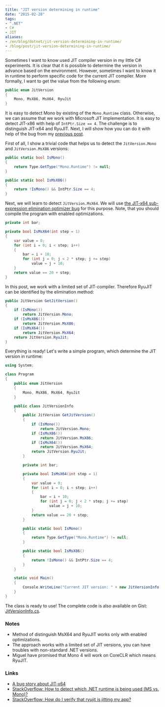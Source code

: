 ```yaml
---
title: "JIT version determining in runtime"
date: "2015-02-28"
tags:
- ".NET"
- C#
- JIT
aliases:
- /en/blog/dotnet/jit-version-determining-in-runtime/
- /blog/post/jit-version-determining-in-runtime/
---
```


Sometimes I want to know used JIT compiler version in my little C# experiments. It is clear that it is possible to determine the version in advance based on the environment. However, sometimes I want to know it in runtime to perform specific code for the current JIT compiler. More formally, I want to get the value from the following enum:

```cs
public enum JitVersion
{
    Mono, MsX86, MsX64, RyuJit
}
```

It is easy to detect Mono by existing of the `Mono.Runtime` class. Otherwise, we can assume that we work with Microsoft JIT implementation. It is easy to detect JIT-x86 with help of `IntPtr.Size == 4`. The challenge is to distinguish JIT-x64 and RyuJIT. Next, I will show how you can do it with help of the bug from my [previous post](http://aakinshin.net/en/blog/dotnet/subexpression-elimination-bug-in-jit-x64/).

<!--more-->

First of all, I show a trivial code that helps us to detect the `JitVersion.Mono` and `JitVersion.MsX86` versions:

```cs
public static bool IsMono()
{
    return Type.GetType("Mono.Runtime") != null;
}

public static bool IsMsX86()
{
    return !IsMono() && IntPtr.Size == 4;
}
```

Next, we will learn to detect `JitVersion.MsX64`. We will use [the JIT-x64 sub-expression elimination optimizer bug](http://aakinshin.net/en/blog/dotnet/subexpression-elimination-bug-in-jit-x64/) for this purpose. Note, that you should compile the program with enabled optimizations.

```cs
private int bar;

private bool IsMsX64(int step = 1)
{
    var value = 0;
    for (int i = 0; i < step; i++)
    {
        bar = i + 10;
        for (int j = 0; j < 2 * step; j += step)
            value = j + 10;
    }
    return value == 20 + step;
}
```

In this post, we work with a limited set of JIT-compiler. Therefore RyuJIT can be identified by the elimination method:

```cs
public JitVersion GetJitVersion()
{
    if (IsMono())
        return JitVersion.Mono;
    if (IsMsX86())
        return JitVersion.MsX86;
    if (IsMsX64())
        return JitVersion.MsX64;
    return JitVersion.RyuJit;
}
```

Everything is ready! Let's write a simple program, which determine the JIT version in runtime:

```cs
using System;

class Program
{
    public enum JitVersion
    {
        Mono, MsX86, MsX64, RyuJit
    }

    public class JitVersionInfo
    {
        public JitVersion GetJitVersion()
        {
            if (IsMono())
                return JitVersion.Mono;
            if (IsMsX86())
                return JitVersion.MsX86;
            if (IsMsX64())
                return JitVersion.MsX64;
            return JitVersion.RyuJit;
        }

        private int bar;

        private bool IsMsX64(int step = 1)
        {
            var value = 0;
            for (int i = 0; i < step; i++)
            {
                bar = i + 10;
                for (int j = 0; j < 2 * step; j += step)
                    value = j + 10;
            }
            return value == 20 + step;
        }

        public static bool IsMono()
        {
            return Type.GetType("Mono.Runtime") != null;
        }

        public static bool IsMsX86()
        {
            return !IsMono() && IntPtr.Size == 4;
        }
    }

    static void Main()
    {
        Console.WriteLine("Current JIT version: " + new JitVersionInfo().GetJitVersion());
    }
}
```

The class is ready to use! The complete code is also available on Gist: [JitVersionInfo.cs](https://gist.github.com/AndreyAkinshin/0506ad10faf0c2a7b1cb).

### Notes

* Method of distinguish MsX64 and RyuJIT works only with enabled optimizations.
* The approach works with a limited set of JIT versions, you can have troubles with non-standard .NET versions.
* Miguel have promised that Mono 4 will work on CoreCLR which means RyuJIT.

### Links

* [A bug story about JIT-x64](http://aakinshin.net/en/blog/dotnet/subexpression-elimination-bug-in-jit-x64/)
* [StackOverflow: How to detect which .NET runtime is being used (MS vs. Mono)?](http://stackoverflow.com/q/721161/184842)
* [StackOverflow: How do I verify that ryujit is jitting my app?](http://stackoverflow.com/q/22422021/184842)
